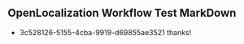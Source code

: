 ## OpenLocalization Workflow Test MarkDown
* 3c528126-5155-4cba-9919-d69855ae3521 
thanks!<!--HONumber=Mar16_HO4-->
